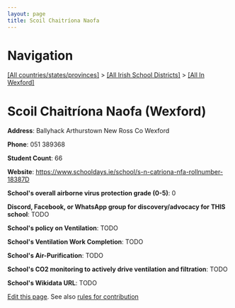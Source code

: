```yaml
---
layout: page
title: Scoil Chaitríona Naofa
---
```

# Navigation

[[All countries/states/provinces]](../../..) > [[All Irish School Districts]](../..) > [[All In Wexford]](..)

# Scoil Chaitríona Naofa (Wexford)

**Address**: Ballyhack Arthurstown New Ross Co Wexford

**Phone**: 051 389368

**Student Count**: 66

**Website**: <https://www.schooldays.ie/school/s-n-catriona-nfa-rollnumber-18387D>

**School's overall airborne virus protection grade (0-5)**: 0

**Discord, Facebook, or WhatsApp group for discovery/advocacy for THIS school**: TODO

**School's policy on Ventilation**: TODO

**School's Ventilation Work Completion**: TODO

**School's Air-Purification**: TODO

**School's CO2 monitoring to actively drive ventilation and filtration**: TODO

**School's Wikidata URL**: TODO


[Edit this page](https://github.com/ventilate-schools/Ireland/edit/main/./Wexford/Scoil_Chaitríona_Naofa.md). See also [rules for contribution](../../../contribution-rules/)
